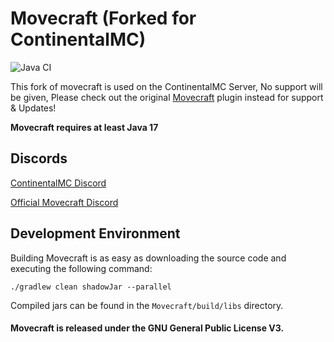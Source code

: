 Movecraft (Forked for ContinentalMC)
======
![Java CI](https://github.com/APDevTeam/Movecraft/actions/workflows/gradle.yml/badge.svg?branch=main)

This fork of movecraft is used on the ContinentalMC Server, No support will be given, Please check out the original [Movecraft](https://github.com/APDevTeam/Movecraft) plugin instead for support & Updates!

**Movecraft requires at least Java 17**

## Discords

[ContinentalMC Discord](http://bit.ly/JoinAP-Dev)

[Official Movecraft Discord](http://bit.ly/JoinAP-Dev)

## Development Environment
Building Movecraft is as easy as downloading the source code and executing the following command:
```
./gradlew clean shadowJar --parallel
```
Compiled jars can be found in the `Movecraft/build/libs` directory.

#### Movecraft is released under the GNU General Public License V3. 
